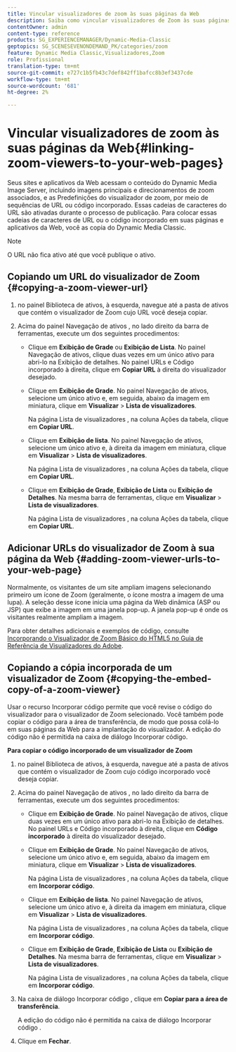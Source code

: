 ```yaml
---
title: Vincular visualizadores de zoom às suas páginas da Web
description: Saiba como vincular visualizadores de Zoom às suas páginas da Web.
contentOwner: admin
content-type: reference
products: SG_EXPERIENCEMANAGER/Dynamic-Media-Classic
geptopics: SG_SCENESEVENONDEMAND_PK/categories/zoom
feature: Dynamic Media Classic,Visualizadores,Zoom
role: Profissional
translation-type: tm+mt
source-git-commit: e727c1b5fb43c7def842ff1bafcc8b3ef3437cde
workflow-type: tm+mt
source-wordcount: '681'
ht-degree: 2%

---
```



# Vincular visualizadores de zoom às suas páginas da Web{#linking-zoom-viewers-to-your-web-pages}

Seus sites e aplicativos da Web acessam o conteúdo do Dynamic Media Image Server, incluindo imagens principais e direcionamentos de zoom associados, e as Predefinições do visualizador de zoom, por meio de sequências de URL ou código incorporado. Essas cadeias de caracteres do URL são ativadas durante o processo de publicação. Para colocar essas cadeias de caracteres de URL ou o código incorporado em suas páginas e aplicativos da Web, você as copia do Dynamic Media Classic.

>[!NOTE]
>
>O URL não fica ativo até que você publique o ativo.

## Copiando um URL do visualizador de Zoom {#copying-a-zoom-viewer-url}

1. no painel Biblioteca de ativos, à esquerda, navegue até a pasta de ativos que contém o visualizador de Zoom cujo URL você deseja copiar.
1. Acima do painel Navegação de ativos , no lado direito da barra de ferramentas, execute um dos seguintes procedimentos:

   * Clique em **Exibição de Grade** ou **Exibição de Lista**. No painel Navegação de ativos, clique duas vezes em um único ativo para abri-lo na Exibição de detalhes. No painel URLs e Código incorporado à direita, clique em **Copiar URL** à direita do visualizador desejado.
   * Clique em **Exibição de Grade**. No painel Navegação de ativos, selecione um único ativo e, em seguida, abaixo da imagem em miniatura, clique em **Visualizar** > **Lista de visualizadores**.

      Na página Lista de visualizadores , na coluna Ações da tabela, clique em **Copiar URL**.

   * Clique em **Exibição de lista**. No painel Navegação de ativos, selecione um único ativo e, à direita da imagem em miniatura, clique em **Visualizar** > **Lista de visualizadores**.

      Na página Lista de visualizadores , na coluna Ações da tabela, clique em **Copiar URL**.

   * Clique em **Exibição de Grade**, **Exibição de Lista** ou **Exibição de Detalhes**. Na mesma barra de ferramentas, clique em **Visualizar** > **Lista de visualizadores**.

      Na página Lista de visualizadores , na coluna Ações da tabela, clique em **Copiar URL**.

## Adicionar URLs do visualizador de Zoom à sua página da Web {#adding-zoom-viewer-urls-to-your-web-page}

Normalmente, os visitantes de um site ampliam imagens selecionando primeiro um ícone de Zoom (geralmente, o ícone mostra a imagem de uma lupa). A seleção desse ícone inicia uma página da Web dinâmica (ASP ou JSP) que exibe a imagem em uma janela pop-up. A janela pop-up é onde os visitantes realmente ampliam a imagem.

Para obter detalhes adicionais e exemplos de código, consulte [Incorporando o Visualizador de Zoom Básico do HTML5 no Guia de Referência de Visualizadores do Adobe](https://experienceleague.adobe.com/docs/dynamic-media-developer-resources/library/viewers-aem-assets-dmc/basic-zoom/c-html5-20-basic-zoom-viewer-about.html#section-e1c3106f5b3e445d9b95be337c2f94e2).

## Copiando a cópia incorporada de um visualizador de Zoom {#copying-the-embed-copy-of-a-zoom-viewer}

Usar o recurso Incorporar código permite que você revise o código do visualizador para o visualizador de Zoom selecionado. Você também pode copiar o código para a área de transferência, de modo que possa colá-lo em suas páginas da Web para a implantação do visualizador. A edição do código não é permitida na caixa de diálogo Incorporar código.

**Para copiar o código incorporado de um visualizador de Zoom**

1. no painel Biblioteca de ativos, à esquerda, navegue até a pasta de ativos que contém o visualizador de Zoom cujo código incorporado você deseja copiar.
1. Acima do painel Navegação de ativos , no lado direito da barra de ferramentas, execute um dos seguintes procedimentos:

   * Clique em **Exibição de Grade**. No painel Navegação de ativos, clique duas vezes em um único ativo para abri-lo na Exibição de detalhes. No painel URLs e Código incorporado à direita, clique em **Código incorporado** à direita do visualizador desejado.
   * Clique em **Exibição de Grade**. No painel Navegação de ativos, selecione um único ativo e, em seguida, abaixo da imagem em miniatura, clique em **Visualizar** > **Lista de visualizadores**.

      Na página Lista de visualizadores , na coluna Ações da tabela, clique em **Incorporar código**.

   * Clique em **Exibição de lista**. No painel Navegação de ativos, selecione um único ativo e, à direita da imagem em miniatura, clique em **Visualizar** > **Lista de visualizadores**.

      Na página Lista de visualizadores , na coluna Ações da tabela, clique em **Incorporar código**.

   * Clique em **Exibição de Grade**, **Exibição de Lista** ou **Exibição de Detalhes**. Na mesma barra de ferramentas, clique em **Visualizar** > **Lista de visualizadores**.

      Na página Lista de visualizadores , na coluna Ações da tabela, clique em **Incorporar código**.

1. Na caixa de diálogo Incorporar código , clique em **Copiar para a área de transferência**.

   A edição do código não é permitida na caixa de diálogo Incorporar código .

1. Clique em **Fechar**.
